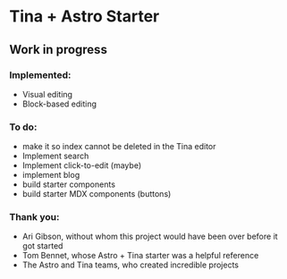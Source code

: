 # Tina + Astro Starter
## Work in progress

### Implemented:
- Visual editing
- Block-based editing

### To do:
- make it so index cannot be deleted in the Tina editor
- Implement search
- Implement click-to-edit (maybe)
- implement blog
- build starter components
- build starter MDX components (buttons)

### Thank you:
- Ari Gibson, without whom this project would have been over before it got started
- Tom Bennet, whose Astro + Tina starter was a helpful reference
- The Astro and Tina teams, who created incredible projects
